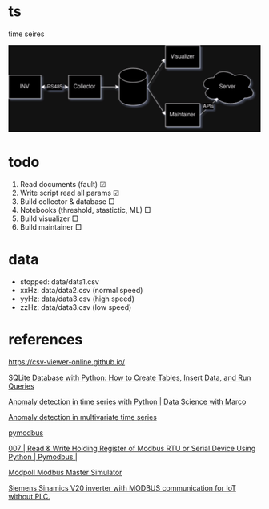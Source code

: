 # ts
time seires

![diagram](./assets/imgs/diagram.png)

# todo
1. Read documents (fault) ☑
2. Write script read all params ☑
3. Build collector & database □
4. Notebooks (threshold, stastictic, ML) □
5. Build visualizer □
6. Build maintainer □

# data
- stopped: data/data1.csv
- xxHz: data/data2.csv (normal speed)
- yyHz: data/data3.csv (high speed)
- zzHz: data/data3.csv (low speed)

# references

https://csv-viewer-online.github.io/

[ SQLite Database with Python: How to Create Tables, Insert Data, and Run Queries ](https://www.youtube.com/watch?v=ZQAnkjfvZAw)

[ Anomaly detection in time series with Python | Data Science with Marco ](https://www.youtube.com/watch?v=qy41dXGbAxY)

[Anomaly detection in multivariate time series ](https://www.kaggle.com/code/drscarlat/anomaly-detection-in-multivariate-time-series)

[pymodbus](https://pymodbus.readthedocs.io/en/latest/source/readme.html)

[007 | Read & Write Holding Register of Modbus RTU or Serial Device Using Python | Pymodbus |](https://www.youtube.com/watch?v=pLecgMoB-dA)

[Modpoll Modbus Master Simulator ](https://www.modbusdriver.com/modpoll.html)

[ Siemens Sinamics V20 inverter with MODBUS communication for IoT without PLC. ](https://www.youtube.com/watch?v=pRJo0vXLvzU)
